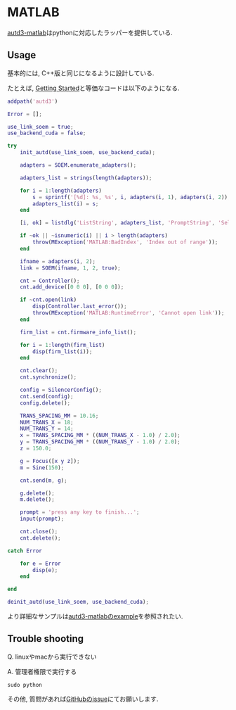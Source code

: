 # MATLAB

[autd3-matlab](https://github.com/shinolab/autd3-matlab)はpythonに対応したラッパーを提供している.

## Usage

基本的には, C++版と同じになるように設計している.

たとえば, [Getting Started](../Users_Manual/getting_started.md)と等価なコードは以下のようになる.

```matlab
addpath('autd3')

Error = [];

use_link_soem = true;
use_backend_cuda = false;

try
    init_autd(use_link_soem, use_backend_cuda);

    adapters = SOEM.enumerate_adapters();

    adapters_list = strings(length(adapters));

    for i = 1:length(adapters)
        s = sprintf('[%d]: %s, %s', i, adapters(i, 1), adapters(i, 2));
        adapters_list(i) = s;
    end

    [i, ok] = listdlg('ListString', adapters_list, 'PromptString', 'Select one interface', 'SelectionMode', 'single', 'ListSize', [600, 600]);

    if ~ok || ~isnumeric(i) || i > length(adapters)
        throw(MException('MATLAB:BadIndex', 'Index out of range'));
    end

    ifname = adapters(i, 2);
    link = SOEM(ifname, 1, 2, true);

    cnt = Controller();
    cnt.add_device([0 0 0], [0 0 0]);

    if ~cnt.open(link)
        disp(Controller.last_error());
        throw(MException('MATLAB:RuntimeError', 'Cannot open link'));
    end

    firm_list = cnt.firmware_info_list();

    for i = 1:length(firm_list)
        disp(firm_list(i));
    end

    cnt.clear();
    cnt.synchronize();

    config = SilencerConfig();
    cnt.send(config);
    config.delete();

    TRANS_SPACING_MM = 10.16;
    NUM_TRANS_X = 18;
    NUM_TRANS_Y = 14;
    x = TRANS_SPACING_MM * ((NUM_TRANS_X - 1.0) / 2.0);
    y = TRANS_SPACING_MM * ((NUM_TRANS_Y - 1.0) / 2.0);
    z = 150.0;

    g = Focus([x y z]);
    m = Sine(150);

    cnt.send(m, g);

    g.delete();
    m.delete();

    prompt = 'press any key to finish...';
    input(prompt);

    cnt.close();
    cnt.delete();

catch Error

    for e = Error
        disp(e);
    end

end

deinit_autd(use_link_soem, use_backend_cuda);
```

より詳細なサンプルは[autd3-matlabのexample](https://github.com/shinolab/autd3-matlab/tree/master/example)を参照されたい.

## Trouble shooting

Q. linuxやmacから実行できない

A. 管理者権限で実行する

```
sudo python
```

その他, 質問があれば[GitHubのissue](https://github.com/shinolab/autd3-matlab/issues)にてお願いします.
